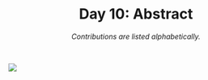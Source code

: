 <h1 align="center">Day 10: Abstract</h1>
<p align="center"><em>Contributions are listed alphabetically.</em></p>
<br>

![](https://raw.githubusercontent.com/Z3tt/30DayChartChallenge_Collection2021/main/contributions/10_abstract/10_abstract_collage.jpg)
